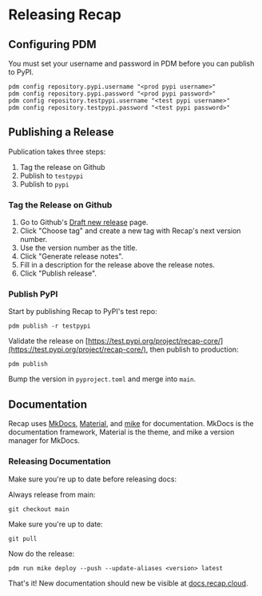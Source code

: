 # Releasing Recap

## Configuring PDM

You must set your username and password in PDM before you can publish to PyPI.

```
pdm config repository.pypi.username "<prod pypi username>"
pdm config repository.pypi.password "<prod pypi password>"
pdm config repository.testpypi.username "<test pypi username>"
pdm config repository.testpypi.password "<test pypi password>"
```

## Publishing a Release

Publication takes three steps:

1. Tag the release on Github
2. Publish to `testpypi`
3. Publish to `pypi`

### Tag the Release on Github

1. Go to Github's [Draft new release](https://github.com/recap-cloud/recap/releases/new) page.
2. Click "Choose tag" and create a new tag with Recap's next version number.
3. Use the version number as the title.
4. Click "Generate release notes".
5. Fill in a description for the release above the release notes.
6. Click "Publish release".

### Publish PyPI

Start by publishing Recap to PyPI's test repo:

    pdm publish -r testpypi

Validate the release on [https://test.pypi.org/project/recap-core/](https://test.pypi.org/project/recap-core/), then publish to production:

    pdm publish

Bump the version in `pyproject.toml` and merge into `main`.

## Documentation

Recap uses [MkDocs](https://www.mkdocs.org/), [Material](https://squidfunk.github.io/mkdocs-material/), and [mike](https://github.com/jimporter/mike) for documentation. MkDocs is the documentation framework, Material is the theme, and mike a version manager for MkDocs.

### Releasing Documentation

Make sure you're up to date before releasing docs:

Always release from main:

    git checkout main

Make sure you're up to date:

    git pull

Now do the release:

    pdm run mike deploy --push --update-aliases <version> latest

That's it! New documentation should new be visible at [docs.recap.cloud](https://docs.recap.cloud).